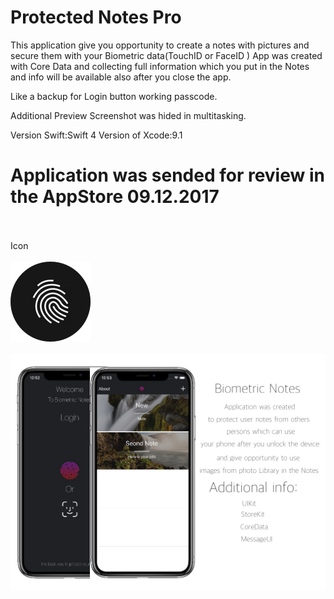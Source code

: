 # Protected Notes Pro
This application give you opportunity to create a notes with pictures and secure them with your Biometric data(TouchID or FaceID )
App was created with Core Data and collecting full information which you put in the Notes and info will be available also after you close the app.

Like a backup for Login button working passcode.

Additional Preview Screenshot was hided in multitasking.

Version Swift:Swift 4
Version of Xcode:9.1

<h1>Application was sended for review in the AppStore 09.12.2017</h1>


<br></br>
Icon
<br></br>
![Screenshot](icon.png)
<br></br>
![Screenshot](Biometric_Notes.jpg)
